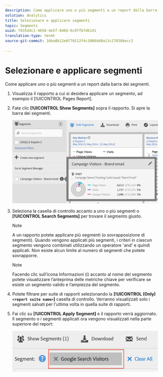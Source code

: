 ```yaml
---
description: Come applicare uno o più segmenti a un report dalla barra dei segmenti.
solution: Analytics
title: Selezionare e applicare segmenti
topic: Segments
uuid: f835ddc1-4650-4e5f-848d-6c97fb7d6141
translation-type: tm+mt
source-git-commit: 16ba0b12e0f70112f4c10804d0a13c278388ecc2

---
```



# Selezionare e applicare segmenti

Come applicare uno o più segmenti a un report dalla barra dei segmenti.

1. Visualizza il rapporto a cui si desidera applicare un segmento, ad esempio il [!UICONTROL Pages Report].
1. Fate clic **[!UICONTROL Show Segments]** sopra il rapporto. Si apre la barra dei segmenti.

   ![](assets/segment_rail.png)

1. Seleziona la casella di controllo accanto a uno o più segmenti o **[!UICONTROL Search Segments]** per trovare il segmento giusto.

   >[!NOTE]
   >
   >A un rapporto potete applicare più segmenti (o sovrapposizione di segmenti). Quando vengono applicati più segmenti, i criteri in ciascun segmento vengono combinati utilizzando un operatore 'and' e quindi applicati. Non esiste alcun limite al numero di segmenti che potete sovrapporre.

   >[!NOTE]
   >
   >Facendo clic sull’icona Informazioni (i) accanto al nome del segmento potete visualizzare l’anteprima delle metriche chiave per verificare se esiste un segmento valido e l’ampiezza del segmento.

1. Potete filtrare per suite di rapporti selezionando la **[!UICONTROL (Only) `<report suite name>`]** casella di controllo. Verranno visualizzati solo i segmenti salvati per l'ultima volta in quella suite di rapporti.
1. Fai clic su **[!UICONTROL Apply Segment]** e il rapporto verrà aggiornato. Il segmento o i segmenti applicati ora vengono visualizzati nella parte superiore del report:

   ![](assets/applied_segments.png)
